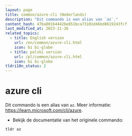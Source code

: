 ```yaml
---
layout: page
title: common/azure-cli (Nederlands)
description: "Dit commando is een alias van `az`."
content_hash: 47ba801644426e851bca73101d46bd8619243fcf
last_modified_at: 2023-11-26
related_topics:
  - title: English version
    url: /en/common/azure-cli.html
    icon: bi bi-globe
  - title: polski version
    url: /pl/common/azure-cli.html
    icon: bi bi-globe
tldri18n_status: 2
---
```

# azure cli

Dit commando is een alias van `az`.
Meer informatie: <https://learn.microsoft.com/cli/azure>.

- Bekijk de documentatie van het originele commando:

`tldr az`
